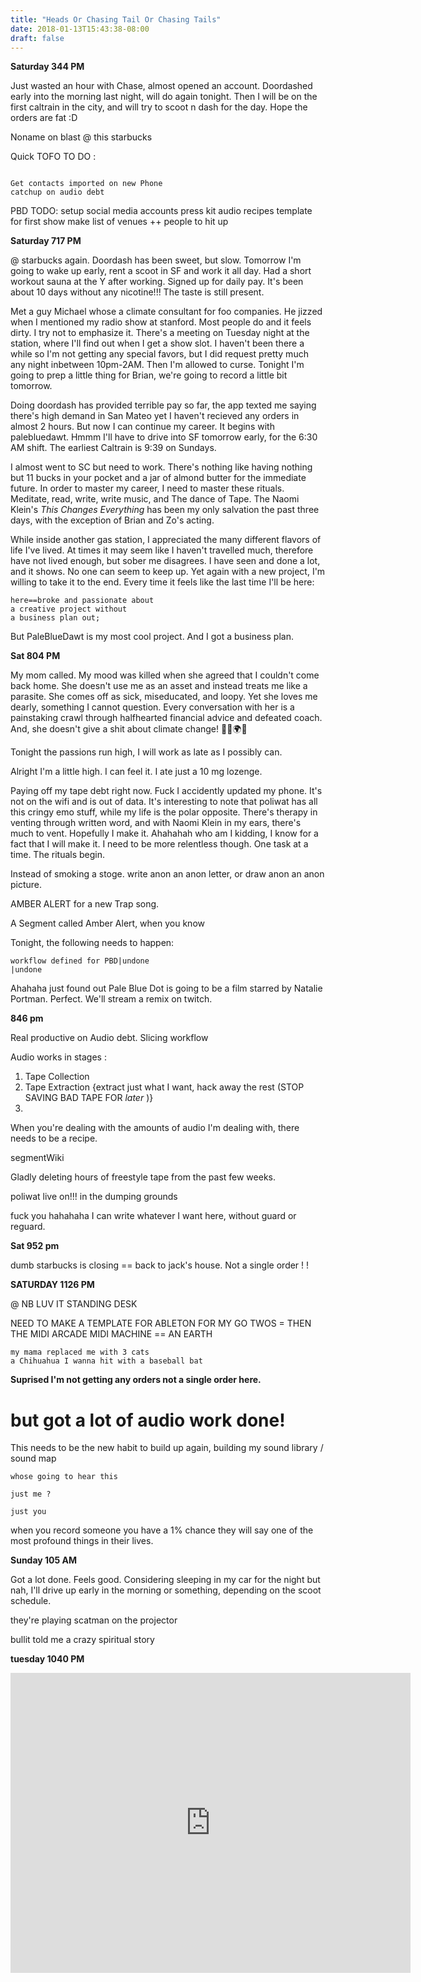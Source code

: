 ```yaml
---
title: "Heads Or Chasing Tail Or Chasing Tails"
date: 2018-01-13T15:43:38-08:00
draft: false
---
```


**Saturday 344 PM**

Just wasted an hour with Chase, almost opened an account.
Doordashed early into the morning last night, will do again tonight. Then I will be on the first caltrain in the city, and will try to scoot n dash for the day. Hope the orders are fat :D


Noname on blast @ this starbucks

Quick TOFO TO DO :

```

Get contacts imported on new Phone
catchup on audio debt

```


PBD TODO:
	setup social media accounts
	press kit
	audio recipes template for first show
	make list of venues ++ people to hit up



**Saturday 717 PM**

@ starbucks again. Doordash has been sweet, but slow.  Tomorrow I'm going to wake up early, rent a scoot in SF and work it all day. Had a short workout sauna at the Y after working. Signed up for daily pay. It's been about 10 days without any nicotine!!! The taste is still present.

Met a guy Michael whose a climate consultant for foo companies. He jizzed when I mentioned my radio show at stanford. Most people do and it feels dirty. I try not to emphasize it. There's a meeting on Tuesday night at the station, where I'll find out when I get a show slot. I haven't been there a while so I'm not getting any special favors, but I did request pretty much any night inbetween 10pm-2AM. Then I'm allowed to curse. Tonight I'm going to prep a little thing for Brian, we're going to record a little bit tomorrow.

Doing doordash has provided terrible pay so far, the app texted me saying there's high demand in San Mateo yet I haven't recieved any orders in almost 2 hours. But now I can continue my career. It begins with palebluedawt. Hmmm I'll have to drive into SF tomorrow early, for the 6:30 AM shift. The earliest Caltrain is 9:39 on Sundays.

I almost went to SC but need to work. There's nothing like having nothing but 11 bucks in your pocket and a jar of almond butter for the immediate future. In order to master my career, I need to master these rituals. Meditate, read, write, write music, and The dance of Tape. The Naomi Klein's _This Changes Everything_ has been my only salvation the past three days, with the exception of Brian and Zo's acting.

While inside another gas station, I appreciated the many different flavors of life I've lived. At times it may seem like I haven't travelled much, therefore have not lived enough, but sober me disagrees. I have seen and done a lot, and it shows. No one can seem to keep up. Yet again with a new project, I'm willing to take it to the end. Every time it feels like the last time I'll be here:

```
here==broke and passionate about
a creative project without
a business plan out;
```

But PaleBlueDawt is my most cool project. And I got a business plan.

**Sat 804 PM**

My mom called. My mood was killed when she agreed that I couldn't come back home. She doesn't use me as an asset and instead treats me like a parasite. She comes off as sick, miseducated, and loopy. Yet she loves me dearly, something I cannot question. Every conversation with her is a painstaking crawl through halfhearted financial advice and defeated coach. And, she doesn't give a shit about climate change! 🤣😎🌍🔥


Tonight the passions run high, I will work as late as I possibly can.

Alright I'm a little high. I can feel it. I ate just a 10 mg lozenge.

Paying off my tape debt right now. Fuck I accidently updated my phone. It's not on the wifi and is out of data. It's interesting to note that poliwat has all this cringy emo stuff, while my life is the polar opposite. There's therapy in venting through written word, and with Naomi Klein in my ears, there's much to vent. Hopefully I make it. Ahahahah who am I kidding, I know for a fact that I will make it. I need to be more relentless though. One task at a time. The rituals begin.

Instead of smoking a stoge. write anon an anon letter, or draw anon an anon picture.

AMBER ALERT for a new Trap song.

A Segment called Amber Alert, when you know

Tonight, the following needs to happen:

```
workflow defined for PBD|undone
|undone
```
Ahahaha just found out Pale Blue Dot is going to be a film starred by Natalie Portman. Perfect. We'll stream a remix on twitch.


**846 pm**

Real productive on Audio debt. Slicing workflow


Audio works in stages :

1. Tape Collection
2. Tape Extraction {extract just what I want, hack away the rest (STOP SAVING BAD TAPE FOR _later_ )}
3.


When you're dealing with the amounts of audio I'm dealing with, there needs to be a recipe.


segmentWiki

Gladly deleting hours of freestyle tape from the past few weeks.


poliwat live on!!! in the dumping grounds

fuck you hahahaha I can write whatever I want here, without guard or reguard.

**Sat 952 pm**

dumb starbucks is closing == back to jack's house. Not a single order ! !


**SATURDAY 1126 PM**

@ NB LUV IT STANDING DESK

NEED TO MAKE A TEMPLATE FOR ABLETON FOR MY GO TWOS = THEN THE MIDI ARCADE MIDI MACHINE == AN EARTH

```
my mama replaced me with 3 cats
a Chihuahua I wanna hit with a baseball bat
```

**Suprised I'm not getting any orders not a single order here.**

# but got a lot of audio work done!


This needs to be the new habit to build up again, building my sound library / sound map

```
whose going to hear this

just me ?

just you
```


when you record someone you have a 1% chance they will say one of the most profound things in their lives.  


**Sunday 105 AM**

Got a lot done. Feels good. Considering sleeping in my car for the night but nah, I'll drive up early in the morning or something, depending on the scoot schedule.

they're playing scatman on the projector

bullit told me a crazy spiritual story




**tuesday 1040 PM**

<iframe src="https://archive.org/embed/cusc_000004" width="640" height="480" frameborder="0" webkitallowfullscreen="true" mozallowfullscreen="true" allowfullscreen></iframe>
